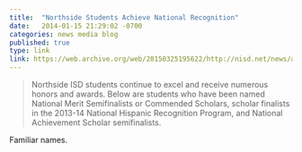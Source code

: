 ```yaml
---
title:  "Northside Students Achieve National Recognition"
date:   2014-01-15 21:29:02 -0700
categories: news media blog
published: true
type: link
link: https://web.archive.org/web/20150325195622/http://nisd.net/news/articles/53697
---
```


>Northside ISD students continue to excel and receive numerous honors and awards. Below are students who have been named 
>National Merit Semifinalists or Commended Scholars, scholar finalists in the 2013-14 National Hispanic Recognition Program,
>and National Achievement Scholar semifinalists.

Familiar names.